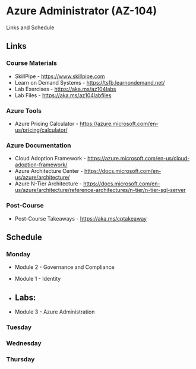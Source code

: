 # Azure Administrator (AZ-104)

Links and Schedule

## Links

### Course Materials

- SkillPipe - <https://www.skillpipe.com>
- Learn on Demand Systems - <https://tsfb.learnondemand.net/>
- Lab Exercises - <https://aka.ms/az104labs>
- Lab Files - <https://aka.ms/az104labfiles>

### Azure Tools

- Azure Pricing Calculator - <https://azure.microsoft.com/en-us/pricing/calculator/>

### Azure Documentation

- Cloud Adoption Framework - <https://azure.microsoft.com/en-us/cloud-adoption-framework/>
- Azure Architecture Center - <https://docs.microsoft.com/en-us/azure/architecture/>
- Azure N-Tier Architecture - <https://docs.microsoft.com/en-us/azure/architecture/reference-architectures/n-tier/n-tier-sql-server>


### Post-Course

- Post-Course Takeaways - <https://aka.ms/cptakeaway>

## Schedule

### Monday
- Module 2 - Governance and Compliance

- Module 1 - Identity

- Labs:
    - 

- Module 3 - Azure Administration

### Tuesday


### Wednesday


### Thursday
